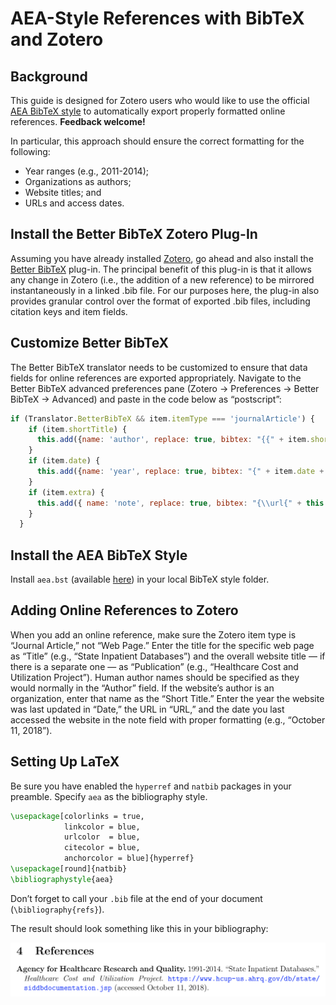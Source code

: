 # AEA-Style References with BibTeX and Zotero
## Background
This guide is designed for Zotero users who would like to use the official [AEA BibTeX style](https://www.aeaweb.org/journals/policies/templates) to automatically export properly formatted online references. **Feedback welcome!**

In particular, this approach should ensure the correct formatting for the following:
* Year ranges (e.g., 2011-2014);
* Organizations as authors;
* Website titles; and
* URLs and access dates.

## Install the Better BibTeX Zotero Plug-In
Assuming you have already installed [Zotero](https://www.zotero.org), go ahead and also install the [Better BibTeX](https://github.com/retorquere/zotero-better-bibtex) plug-in. The principal benefit of this plug-in is that it allows any change in Zotero (i.e., the addition of a new reference) to be mirrored instantaneously in a linked .bib file. For our purposes here, the plug-in also provides granular control over the format of exported .bib files, including citation keys and item fields.

## Customize Better BibTeX
The Better BibTeX translator needs to be customized to ensure that data fields for online references are exported appropriately. Navigate to the Better BibTeX advanced preferences pane (Zotero -> Preferences -> Better BibTeX -> Advanced) and paste in the code below as “postscript”:

```javascript
if (Translator.BetterBibTeX && item.itemType === 'journalArticle') {
    if (item.shortTitle) {
      this.add({name: 'author', replace: true, bibtex: "{{" + item.shortTitle + "}}" });
    }
    if (item.date) {
      this.add({name: 'year', replace: true, bibtex: "{" + item.date + "}" });
    }
    if (item.extra) {
      this.add({ name: 'note', replace: true, bibtex: "{\\url{" + this.enc_verbatim({value: item.url}) + "}" + " (accessed " + item.extra + ")" + "}" });
    }
  }
```

## Install the AEA BibTeX Style
Install `aea.bst` (available [here](https://www.aeaweb.org/journals/policies/templates)) in your local BibTeX style folder.

## Adding Online References to Zotero
When you add an online reference, make sure the Zotero item type is “Journal Article,” not “Web Page.” Enter the title for the specific web page as “Title” (e.g., “State Inpatient Databases”) and the overall website title — if there is a separate one — as “Publication” (e.g., “Healthcare Cost and Utilization Project”). Human author names should be specified as they would normally in the “Author” field.  If the website’s author is an organization, enter that name as the “Short Title.” Enter the year the website was last updated in “Date,” the URL in “URL,” and the date you last accessed the website in the note field with proper formatting (e.g., “October 11, 2018”).

## Setting Up LaTeX
Be sure you have enabled the `hyperref` and `natbib` packages in your preamble. Specify `aea` as the bibliography style.

```latex
\usepackage[colorlinks = true,
            linkcolor = blue,
            urlcolor  = blue,
            citecolor = blue,
            anchorcolor = blue]{hyperref}
\usepackage[round]{natbib}
\bibliographystyle{aea}
```

Don’t forget to call your `.bib` file at the end of your document (`\bibliography{refs}`).

The result should look something like this in your bibliography:

![Example](aea-example.png)
